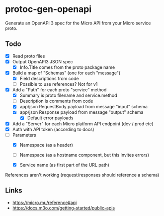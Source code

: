 protoc-gen-openapi
==================

Generate an OpenAPI 3 spec for the Micro API from your Micro service proto.


Todo
----

- [x] Read proto files
- [x] Output OpenAPI3 JSON spec
    - [x] Info.Title comes from the proto package name
- [x] Build a map of "Schemas" (one for each "message")
    - [x] Field descriptions from code
    - [ ] Possible to use references? Not for v1
- [x] Add a "Path" for each proto "service" method
    - [x] Summary is proto filename and service.method
    - [ ] Description is comments from code
    - [x] app/json RequestBody payload from message "input" schema
    - [x] app/json Response payload from message "output" schema
        - [x] Default error payloads
- [x] Add a "Server" for each Micro platform API endpoint (dev / prod etc)
- [x] Auth with API token (according to docs)
- [ ] Parameters
    - [x] Namespace (as a header)
    - [ ] Namespace (as a hostname component, but this invites errors)
    - [x] Service name (as first part of the URL path)


References aren't working (request/responses should reference a schema)


Links
-----

- https://micro.mu/reference#api
- https://docs.m3o.com/getting-started/public-apis
